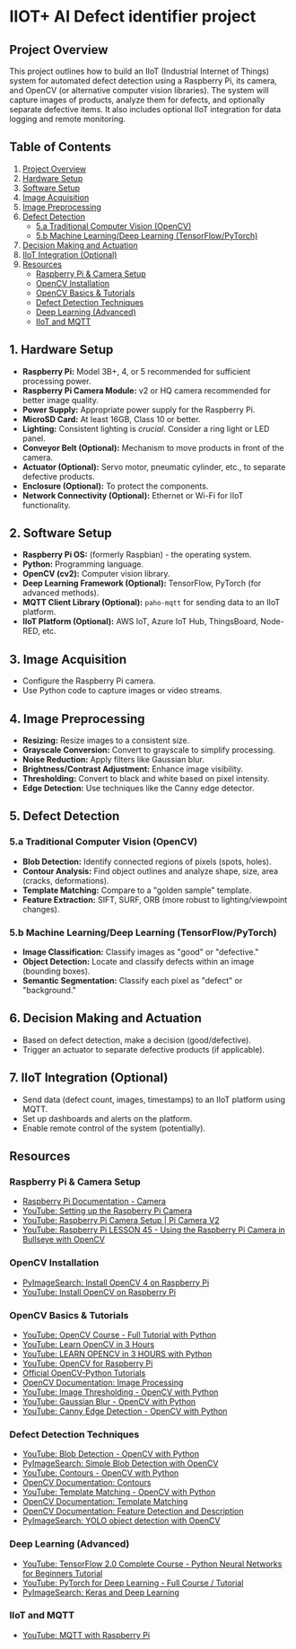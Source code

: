 # IIOT+ AI Defect identifier project

## Project Overview

This project outlines how to build an IIoT (Industrial Internet of Things) system for automated defect detection using a Raspberry Pi, its camera, and OpenCV (or alternative computer vision libraries). The system will capture images of products, analyze them for defects, and optionally separate defective items.  It also includes optional IIoT integration for data logging and remote monitoring.

## Table of Contents

1.  [Project Overview](#project-overview)
2.  [Hardware Setup](#1-hardware-setup)
3.  [Software Setup](#2-software-setup)
4.  [Image Acquisition](#3-image-acquisition)
5.  [Image Preprocessing](#4-image-preprocessing)
6.  [Defect Detection](#5-defect-detection)
    *   [5.a Traditional Computer Vision (OpenCV)](#5a-traditional-computer-vision-opencv)
    *   [5.b Machine Learning/Deep Learning (TensorFlow/PyTorch)](#5b-machine-learningdeep-learning-tensorflowpytorch)
7.  [Decision Making and Actuation](#6-decision-making-and-actuation)
8.  [IIoT Integration (Optional)](#7-iiot-integration-optional)
9.  [Resources](#resources)
    *   [Raspberry Pi & Camera Setup](#raspberry-pi--camera-setup)
    *   [OpenCV Installation](#opencv-installation)
    *   [OpenCV Basics & Tutorials](#opencv-basics--tutorials)
    *   [Defect Detection Techniques](#defect-detection-techniques)
    *   [Deep Learning (Advanced)](#deep-learning-advanced)
    *   [IIoT and MQTT](#iiot-and-mqtt)

## 1. Hardware Setup

*   **Raspberry Pi:** Model 3B+, 4, or 5 recommended for sufficient processing power.
*   **Raspberry Pi Camera Module:**  v2 or HQ camera recommended for better image quality.
*   **Power Supply:**  Appropriate power supply for the Raspberry Pi.
*   **MicroSD Card:**  At least 16GB, Class 10 or better.
*   **Lighting:** Consistent lighting is *crucial*. Consider a ring light or LED panel.
*   **Conveyor Belt (Optional):**  Mechanism to move products in front of the camera.
*   **Actuator (Optional):**  Servo motor, pneumatic cylinder, etc., to separate defective products.
*   **Enclosure (Optional):**  To protect the components.
*   **Network Connectivity (Optional):** Ethernet or Wi-Fi for IIoT functionality.

## 2. Software Setup

*   **Raspberry Pi OS:** (formerly Raspbian) - the operating system.
*   **Python:**  Programming language.
*   **OpenCV (cv2):**  Computer vision library.
*   **Deep Learning Framework (Optional):** TensorFlow, PyTorch (for advanced methods).
*   **MQTT Client Library (Optional):**  `paho-mqtt` for sending data to an IIoT platform.
*   **IIoT Platform (Optional):** AWS IoT, Azure IoT Hub, ThingsBoard, Node-RED, etc.

## 3. Image Acquisition

*   Configure the Raspberry Pi camera.
*   Use Python code to capture images or video streams.

## 4. Image Preprocessing

*   **Resizing:**  Resize images to a consistent size.
*   **Grayscale Conversion:**  Convert to grayscale to simplify processing.
*   **Noise Reduction:**  Apply filters like Gaussian blur.
*   **Brightness/Contrast Adjustment:**  Enhance image visibility.
*   **Thresholding:**  Convert to black and white based on pixel intensity.
*   **Edge Detection:**  Use techniques like the Canny edge detector.

## 5. Defect Detection

### 5.a Traditional Computer Vision (OpenCV)

*   **Blob Detection:**  Identify connected regions of pixels (spots, holes).
*   **Contour Analysis:**  Find object outlines and analyze shape, size, area (cracks, deformations).
*   **Template Matching:**  Compare to a "golden sample" template.
*   **Feature Extraction:**  SIFT, SURF, ORB (more robust to lighting/viewpoint changes).

### 5.b Machine Learning/Deep Learning (TensorFlow/PyTorch)

*   **Image Classification:**  Classify images as "good" or "defective."
*   **Object Detection:**  Locate and classify defects within an image (bounding boxes).
*   **Semantic Segmentation:**  Classify each pixel as "defect" or "background."

## 6. Decision Making and Actuation

*   Based on defect detection, make a decision (good/defective).
*   Trigger an actuator to separate defective products (if applicable).

## 7. IIoT Integration (Optional)

*   Send data (defect count, images, timestamps) to an IIoT platform using MQTT.
*   Set up dashboards and alerts on the platform.
*   Enable remote control of the system (potentially).

## Resources

### Raspberry Pi & Camera Setup

*   [Raspberry Pi Documentation - Camera](https://www.raspberrypi.com/documentation/accessories/camera.html)
*   [YouTube: Setting up the Raspberry Pi Camera](https://www.youtube.com/watch?v=q066P51_t_M)
*   [YouTube: Raspberry Pi Camera Setup | Pi Camera V2](https://www.youtube.com/watch?v=CqBraH6qjSA)
*   [YouTube: Raspberry Pi LESSON 45 - Using the Raspberry Pi Camera in Bullseye with OpenCV](https://www.youtube.com/watch?v=kuJpdAf07WQ)

### OpenCV Installation

*   [PyImageSearch: Install OpenCV 4 on Raspberry Pi](https://pyimagesearch.com/2019/09/16/install-opencv-4-on-raspberry-pi-4/)
*   [YouTube: Install OpenCV on Raspberry Pi](https://www.youtube.com/watch?v=Zj-MxM6ODy4)

### OpenCV Basics & Tutorials

*   [YouTube: OpenCV Course - Full Tutorial with Python](https://www.youtube.com/watch?v=oXlwWbU8l2o)
*   [YouTube: Learn OpenCV in 3 Hours](https://www.youtube.com/watch?v=Wv0vE61xixA)
*   [YouTube: LEARN OPENCV in 3 HOURS with Python](https://www.youtube.com/watch?v=WQeoO7MI0Bs)
*   [YouTube: OpenCV for Raspberry Pi](https://www.youtube.com/watch?v=YFvBkMV6DmI)
*   [Official OpenCV-Python Tutorials](https://docs.opencv.org/4.x/d6/d00/tutorial_py_root.html)
*   [OpenCV Documentation: Image Processing](https://docs.opencv.org/4.x/d7/da8/tutorial_table_of_content_imgproc.html)
*   [YouTube: Image Thresholding - OpenCV with Python](https://www.youtube.com/watch?v=537ijSMPSuw)
*   [YouTube: Gaussian Blur - OpenCV with Python](https://www.youtube.com/watch?v=GkXHmJ_J-pM)
*   [YouTube: Canny Edge Detection - OpenCV with Python](https://www.youtube.com/watch?v=sRFM5IEqR28)

### Defect Detection Techniques

*   [YouTube: Blob Detection - OpenCV with Python](https://www.youtube.com/watch?v=QfQE1ayCzf8)
*   [PyImageSearch: Simple Blob Detection with OpenCV](https://pyimagesearch.com/2015/09/14/ball-tracking-with-opencv/)
*   [YouTube: Contours - OpenCV with Python](https://www.youtube.com/watch?v=Fchzk1lDt7Q)
*   [OpenCV Documentation: Contours](https://docs.opencv.org/4.x/d4/d73/tutorial_py_contours_begin.html)
*   [YouTube: Template Matching - OpenCV with Python](https://www.youtube.com/watch?v=j_e-jW-sgNo)
*   [OpenCV Documentation: Template Matching](https://docs.opencv.org/4.x/d4/dc6/tutorial_py_template_matching.html)
*   [OpenCV Documentation: Feature Detection and Description](https://docs.opencv.org/4.x/db/d27/tutorial_py_table_of_content_feature2d.html)
*   [PyImageSearch: YOLO object detection with OpenCV](https://pyimagesearch.com/2018/11/12/yolo-object-detection-with-opencv/)

### Deep Learning (Advanced)

*   [YouTube: TensorFlow 2.0 Complete Course - Python Neural Networks for Beginners Tutorial](https://www.youtube.com/watch?v=tPYj3fFJGjk)
*   [YouTube: PyTorch for Deep Learning - Full Course / Tutorial](https://www.youtube.com/watch?v=GIsg-ZUy0MY)
*   [PyImageSearch: Keras and Deep Learning](https://pyimagesearch.com/start-here/)

### IIoT and MQTT

*  [YouTube: MQTT with Raspberry Pi](https://www.youtube.com/watch?v=44xqUGfumNw)


